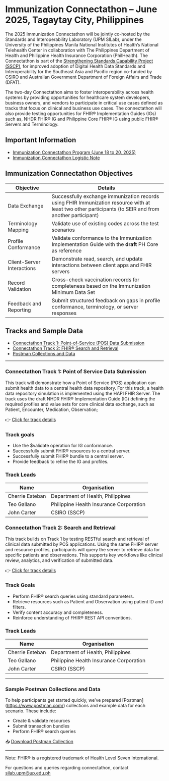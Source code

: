 # Immunization Connectathon – June 2025, Tagaytay City, Philippines

<!--![Connectathon_Graphic] (https://github.com/user-attachments/assets/1d6afce8-7200-45c0-a7ac-02913a0e1ba0)-->

The 2025 Immunization Connectathon will be jointly co-hosted by the Standards and Interoperability Laboratory (UPM SILab), under the University of the Philippines Manila National Institutes of Health’s National Telehealth Center in collaboration with The Philippines Department of Health and Philippine Health Insurance Corporation (PhilHealth). The Connectathon is part of the [Strengthening Standards Capability Project (SSCP)](https://sscp.health), for improved adoption of Digital Health Data Standards and Interoperability for the Southeast Asia and Pacific region co-funded by CSIRO and Australian Government Department of Foreign Affairs and Trade (DFAT).

The two-day Connectathon aims to foster interoperability across health systems by providing opportunities for healthcare system developers, business owners, and vendors to participate in critical use cases defined as tracks that focus on clinical and business use cases. The connectathon will also provide testing opportunities for FHIR® Implementation Guides (IGs) such as, NHDR FHIR® IG and Philippine Core FHIR® IG using public FHIR® Servers and Terminology. 

## Important Information

- [Immunization Connectathon Program (June 18 to 20, 2025)](https://docs.google.com/document/d/1ZhGiq2hBP_GjHPMt0mrmMDQac4xZioBsp2v8EPYcqfU/edit?usp=drive_link)
- [Immunization Connectathon Logistic Note](https://docs.google.com/document/d/1fbSN0oHLXzEBDl8HvAIGGM-8iRUYSdeACN44viK4x20/edit?usp=drive_link) 

## Immunization Connectathon Objectives 

| Objective | Details | 
|-----------------|-----------------|
| Data Exchange      | Successfully exchange immunization records using FHIR Immunization resource with at least two other participants (to SEIR and from another participant) |
| Terminology Mapping  | Validate use of existing codes across the test scenarios |
| Profile Conformance  | Validate conformance to the Immunization Implementation Guide with the **draft** PH Core as reference |
| Client-Server Interactions  | Demonstrate read, search, and update interactions between client apps and FHIR servers|
| Record Validation  | Cross-check vaccination records for completeness based on the Immunization Minimum Data Set |
| Feedback and Reporting  | Submit structured feedback on gaps in profile conformance, terminology, or server responses |
  

## Tracks and Sample Data

- [Connectathon Track 1: Point-of-Service (POS) Data Submission](##connectathon-track-1-point-of-service-data-submission)
- [Connectathon Track 2: FHIR® Search and Retrieval](#connectathon-track-2-search-and-retrieval)
- [Postman Collections and Data](#sample-postman-collections-and-data)

---

### Connectathon Track 1: Point of Service Data Submission

This track will demonstrate how a Point of Service (POS) application can submit health data to a central health data repository. For this track, a health data repository simulation is implemented using the HAPI FHIR Server. The track uses the draft NHDR FHIR® Implementation Guide (IG) defining the required profiles and value sets for core clinical data exchange, such as Patient, Encounter, Medication, Observation; <!-- please review and add resources which are ready to use --> 

👉 [Click for track details](./track-1/) 

### Track goals

- Use the $validate operation for IG conformance.
- Successfully submit FHIR® resources to a central server.
- Successfully submit FHIR® bundle to a central server.
- Provide feedback to refine the IG and profiles.

### Track Leads

| Name  | Organisation    | 
|-----------------|-----------------|
| Cherrie Esteban      | Department of Health, Philippines |
| Teo Gallano      | Philippine Health Insurance Corporation |
| John Carter      | CSIRO (SSCP) |



### Connectathon Track 2: Search and Retrieval

This track builds on Track 1 by testing RESTful search and retrieval of clinical data submitted by POS applications. Using the same FHIR® server and resource profiles, participants will query the server to retrieve data for specific patients and observations. This supports key workflows like clinical review, analytics, and verification of submitted data.

👉 [Click for track details](./track-2/) 

### Track Goals

- Perform FHIR® search queries using standard parameters.
- Retrieve resources such as Patient and Observation using patient ID and filters.
- Verify content accuracy and completeness.
- Reinforce understanding of FHIR® REST API conventions.

### Track Leads

| Name  | Organisation    | 
|-----------------|-----------------|
| Cherrie Esteban      | Department of Health, Philippines |
| Teo Gallano      | Philippine Health Insurance Corporation |
| John Carter      | CSIRO (SSCP) |

---

### Sample Postman Collections and Data

To help participants get started quickly, we’ve prepared [Postman] (https://www.postman.com/) collections and example data for each scenario. These include:

- Create & validate resources
- Submit transaction bundles
- Perform FHIR® search queries

📥 [Download Postman Collection](./sample-data/fhir_resources_collection.json)

---

Note: FHIR® is a registered trademark of Health Level Seven International.  

For questions and queries regarding connectathon, contact silab.upm@up.edu.ph
